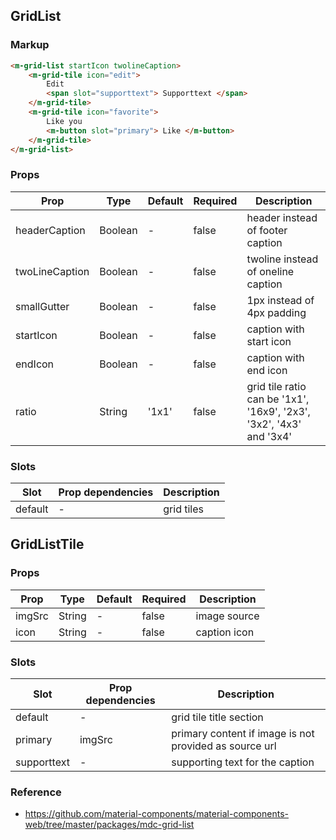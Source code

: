## GridList

### Markup

```html
<m-grid-list startIcon twolineCaption>
    <m-grid-tile icon="edit">
        Edit
        <span slot="supporttext"> Supporttext </span>
    </m-grid-tile>
    <m-grid-tile icon="favorite"> 
        Like you
        <m-button slot="primary"> Like </m-button>
    </m-grid-tile>
</m-grid-list>
```

### Props

| Prop | Type | Default | Required | Description |
|------|------|---------|----------|-------------|
| headerCaption | Boolean | - | false | header instead of footer caption |
| twoLineCaption | Boolean | - | false | twoline instead of oneline caption |
| smallGutter | Boolean | - | false | 1px instead of 4px padding |
| startIcon | Boolean | - | false | caption with start icon |
| endIcon | Boolean | - | false | caption with end icon |
| ratio | String | '1x1' | false | grid tile ratio can be '1x1', '16x9', '2x3', '3x2', '4x3' and '3x4' |

### Slots

| Slot | Prop dependencies | Description |
|------|-------------------|-------------|
| default | - | grid tiles |

## GridListTile

### Props

| Prop | Type | Default | Required | Description |
|------|------|---------|----------|-------------|
| imgSrc | String | - | false | image source |
| icon | String | - | false | caption icon |

### Slots

| Slot | Prop dependencies | Description |
|------|-------------------|-------------|
| default | - | grid tile title section |
| primary | imgSrc | primary content if image is not provided as source url |
| supporttext | - | supporting text for the caption |

### Reference

- https://github.com/material-components/material-components-web/tree/master/packages/mdc-grid-list
